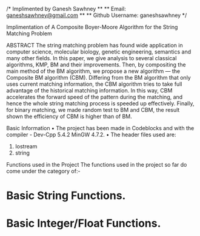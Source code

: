 /* Implimented by Ganesh Sawhney   **
** Email: ganeshsawhney@gmail.com  **
** Github Username: ganeshsawhney  */

Implimentation of A Composite Boyer-Moore Algorithm for the String Matching Problem

ABSTRACT
The string matching problem has found wide application in computer science, molecular biology, genetic engineering, semantics and many other fields. In this paper, we give analysis to several classical algorithms, KMP, BM and their improvements.
Then, by compositing the main method of the BM algorithm, we propose a new algorithm — the Composite BM algorithm (CBM). Differing from the BM algorithm that only uses current matching information, the CBM algorithm tries to take full advantage of the historical matching information. In this way, CBM accelerates the forward speed of the pattern during the matching, and hence the whole string matching process is speeded up effectively. 
Finally, for binary matching, we made random test to BM and CBM, the result shown the efficiency of CBM is higher than of BM.

Basic Information
•	The project has been made in Codeblocks and with the compiler - Dev-Cpp 5.4.2 MinGW 4.7.2.
•	The header files used are:
1.	Iostream
2.	string

Functions used in the Project
The functions used in the project so far do come under the category of:-
#	Basic String Functions.
#	Basic Integer/Float Functions.
